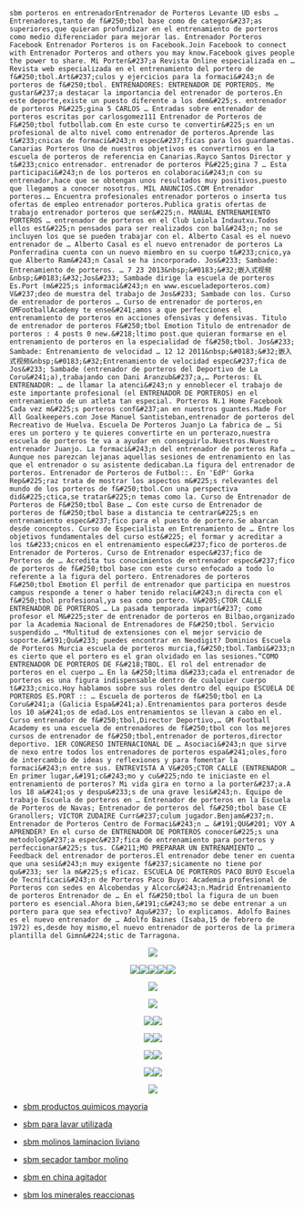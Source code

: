 
```
sbm porteros en entrenadorEntrenador de Porteros Levante UD esbs … Entrenadores,tanto de f&#250;tbol base como de categor&#237;as superiores,que quieran profundizar en el entrenamiento de porteros como medio diferenciador para mejorar las. Entrenador Porteros Facebook Entrenador Porteros is on Facebook.Join Facebook to connect with Entrenador Porteros and others you may know.Facebook gives people the power to share. Mi Porter&#237;a Revista Online especializada en … Revista web especializada en el entrenamiento del portero de f&#250;tbol.Art&#237;culos y ejercicios para la formaci&#243;n de porteros de f&#250;tbol. ENTRENADORES: ENTRENADOR DE PORTEROS. Me gustar&#237;a destacar la importancia del entrenador de porteros.En este deporte,existe un puesto diferente a los dem&#225;s. entrenador de porteros P&#225;gina 5 CARLOS … Entradas sobre entrenador de porteros escritas por carlosgomez111 Entrenador de Porteros de F&#250;tbol futbollab.com En este curso te convertir&#225;s en un profesional de alto nivel como entrenador de porteros.Aprende las t&#233;cnicas de formaci&#243;n espec&#237;ficas para los guardametas. Canarias Porteros Uno de nuestros objetivos es convertirnos en la escuela de porteros de referencia en Canarias.Rayco Santos Director y t&#233;cnico entrenador. entrenador de porteros P&#225;gina 7 … Esta participaci&#243;n de los porteros en colaboraci&#243;n con su entrenador,hace que se obtengan unos resultados muy positivos,puesto que llegamos a conocer nosotros. MIL ANUNCIOS.COM Entrenador porteros.… Encuentra profesionales entrenador porteros o inserta tus ofertas de empleo entrenador porteros.Publica gratis ofertas de trabajo entrenador porteros que ser&#225;n. MANUAL ENTRENAMIENTO PORTEROS … entrenador de porteros en el Club Loiola Indautxu.Todos ellos est&#225;n pensados para ser realizados con bal&#243;n; no se incluyen los que se pueden trabajar con el. Alberto Casal es el nuevo entrenador de … Alberto Casal es el nuevo entrenador de porteros La Ponferradina cuenta con un nuevo miembro en su cuerpo t&#233;cnico,ya que Alberto Ram&#243;n Casal se ha incorporado. Jos&#233; Sambade: Entrenamiento de porteros. … 7 23 2013&nbsp;&#0183;&#32;嵌入式视频&nbsp;&#0183;&#32;Jos&#233; Sambade dirige la escuela de porteros Es.Port (m&#225;s informaci&#243;n en www.escueladeporteros.com) V&#237;deo de muestra del trabajo de Jos&#233; Sambade con los. Curso de entrenador de porteros … Curso de entrenador de porteros,en GMFootballAcademy te ense&#241;amos a que perfecciones el entrenamiento de porteros en acciones ofensivas y defensivas. Titulo de entrenador de porteros F&#250;tbol Emotion Titulo de entrenador de porteros : 4 posts 0 new.&#218;ltimo post.que quieran formarse en el entrenamiento de porteros en la especialidad de f&#250;tbol. Jos&#233; Sambade: Entrenamiento de velocidad … 12 12 2011&nbsp;&#0183;&#32;嵌入式视频&nbsp;&#0183;&#32;Entrenamiento de velocidad espec&#237;fica de Jos&#233; Sambade (entrenador de porteros del Deportivo de La Coru&#241;a),trabajando con Dani Aranzub&#237;a,… Porteros: EL ENTRENADOR: … de llamar la atenci&#243;n y ennoblecer el trabajo de este importante profesional (el ENTRENADOR DE PORTEROS) en el entrenamiento de un atleta tan especial. Porteros N.1 Home Facebook Cada vez m&#225;s porteros conf&#237;an en nuestros guantes.Made For All Goalkeepers.con Jose Manuel Santisteban,entrenador de porteros del Recreativo de Huelva. Escuela De Porteros Juanjo La fabrica de … Si eres un portero y te quieres convertirte en un porterazo,nuestra escuela de porteros te va a ayudar en conseguirlo.Nuestros.Nuestro entrenador Juanjo. La formaci&#243;n del entrenador de porteros Rafa … Aunque nos parezcan lejanas aquellas sesiones de entrenamiento en las que el entrenador o su asistente dedicaban.La figura del entrenador de porteros. Entrenador de Porteros de Futbol::. En 'EdP' Gorka Rep&#225;raz trata de mostrar los aspectos m&#225;s relevantes del mundo de los porteros de f&#250;tbol.Con una perspectiva did&#225;ctica,se tratar&#225;n temas como la. Curso de Entrenador de Porteros de F&#250;tbol Base … Con este curso de Entrenador de porteros de f&#250;tbol base a distancia te centrar&#225;s en entrenamiento espec&#237;fico para el puesto de portero.Se abarcan desde conceptos. Curso de Especialista en Entrenamiento de … Entre los objetivos fundamentales del curso est&#225; el formar y acreditar a los t&#233;cnicos en el entrenamiento espec&#237;fico de porteros.de Entrenador de Porteros. Curso de Entrenador espec&#237;fico de Porteros de … Acredita tus conocimientos de entrenador espec&#237;fico de porteros de f&#250;tbol base con este curso enfocado a todo lo referente a la figura del portero. Entrenadores de porteros F&#250;tbol Emotion El perfil de entrenador que participa en nuestros campus responde a tener o haber tenido relaci&#243;n directa con el f&#250;tbol profesional,ya sea como portero. V&#205;CTOR CALLE ENTRENADOR DE PORTEROS … La pasada temporada impart&#237; como profesor el M&#225;ster de entrenador de porteros en Bilbao,organizado por la Academia Nacional de Entrenadores de F&#250;tbol. Servicio suspendido … *Multitud de extensiones con el mejor servicio de soporte.&#191;Qu&#233; puedes encontrar en Neodigit? Dominios Escuela de Porteros Murcia escuela de porteros murcia,f&#250;tbol.Tambi&#233;n es cierto que el portero es el gran olvidado en las sesiones.“COMO ENTRENADOR DE PORTEROS DE F&#218;TBOL. El rol del entrenador de porteros en el cuerpo … En la &#250;ltima d&#233;cada el entrenador de porteros es una figura indispensable dentro de cualquier cuerpo t&#233;cnico.Hoy hablamos sobre sus roles dentro del equipo ESCUELA DE PORTEROS ES.PORT :: … Escuela de porteros de f&#250;tbol en La Coru&#241;a (Galicia Espa&#241;a).Entrenamientos para porteros desde los 10 a&#241;os de edad.Los entrenamientos se llevan a cabo en el. Curso entrenador de f&#250;tbol,Director Deportivo,… GM Football Academy es una escuela de entrenadores de f&#250;tbol con los mejores cursos de entrenador de f&#250;tbol,entrenador de porteros,director deportivo. 1ER CONGRESO INTERNACIONAL DE … Asociaci&#243;n que sirve de nexo entre todos los entrenadores de porteros espa&#241;oles,foro de intercambio de ideas y reflexiones y para fomentar la formaci&#243;n entre sus. ENTREVISTA A V&#205;CTOR CALLE (ENTRENADOR … En primer lugar,&#191;c&#243;mo y cu&#225;ndo te iniciaste en el entrenamiento de porteros? Mi vida gira en torno a la porter&#237;a.A los 18 a&#241;os y despu&#233;s de una grave lesi&#243;n. Equipo de trabajo Escuela de porteros en … Entrenador de porteros en la Escuela de Porteros de Navas; Entrenador de porteros del f&#250;tbol base CE Granollers; VICTOR ZUDAIRE Curr&#237;culum jugador.Benjam&#237;n. Entrenador de Porteros Centro de Formaci&#243;n … &#191;QU&#201; VOY A APRENDER? En el curso de ENTRENADOR DE PORTEROS conocer&#225;s una metodolog&#237;a espec&#237;fica de entrenamiento para porteros y perfeccionar&#225;s tus. C&#211;MO PREPARAR UN ENTRENAMIENTO … Feedback del entrenador de porteros.El entrenador debe tener en cuenta que una sesi&#243;n muy exigente f&#237;sicamente no tiene por qu&#233; ser la m&#225;s eficaz. ESCUELA DE PORTEROS PACO BUYO Escuela de Tecnificaci&#243;n de Porteros Paco Buyo: Academia profesional de Porteros con sedes en Alcobendas y Alcorc&#243;n.Madrid Entrenamiento de porteros Entrenador de … En el f&#250;tbol la figura de un buen portero es esencial.Ahora bien,&#191;c&#243;mo se debe entrenar a un portero para que sea efectivo? Aqu&#237; lo explicamos. Adolfo Baines es el nuevo entrenador de … Adolfo Baines (Isaba,15 de febrero de 1972) es,desde hoy mismo,el nuevo entrenador de porteros de la primera plantilla del Gimn&#224;stic de Tarragona. 
```

<div align="center">

<a href="https://es-crusher.shibang-china.com/github&k=sbm+porteros+en+entrenador"><img src="https://static.shibang-china.com/es/crusher/logo.jpg"></a>

<a href="https://es-crusher.shibang-china.com/github&k=sbm+porteros+en+entrenador"><img src="https://static.shibang-china.com/es/crusher/index.jpg"></a><a href="https://es-crusher.shibang-china.com/material.htmlgithub&k=sbm+porteros+en+entrenador"><img src="https://static.shibang-china.com/es/crusher/material.jpg"></a><a href="https://es-crusher.shibang-china.com/application.htmlgithub&k=sbm+porteros+en+entrenador"><img src="https://static.shibang-china.com/es/crusher/application.jpg"></a><a href="https://es-crusher.shibang-china.com/aboutus.htmlgithub&k=sbm+porteros+en+entrenador"><img src="https://static.shibang-china.com/es/crusher/aboutus.jpg"></a><a href="https://es-crusher.shibang-china.com/contact.htmlgithub&k=sbm+porteros+en+entrenador"><img src="https://static.shibang-china.com/es/crusher/contact.jpg"></a>

<a href="https://es-crusher.shibang-china.com/github&k=sbm+porteros+en+entrenador"><img src="https://static.shibang-china.com/es/crusher/banner.jpg"></a>

<a href="https://swt.shibang-china.com/github&k=sbm+porteros+en+entrenador"><img src="https://static.shibang-china.com/es/crusher/text.jpg"></a>

<a href="https://swt.shibang-china.com/github&k=sbm+porteros+en+entrenador"><img src="https://static.shibang-china.com/es/crusher/chat.jpg"></a><a href="https://es-crusher.shibang-china.com/contact.htmlgithub&k=sbm+porteros+en+entrenador"><img src="https://static.shibang-china.com/es/crusher/message.jpg"></a>

<a href="https://es-crusher.shibang-china.com/products/pe.htmlgithub&k=sbm+porteros+en+entrenador"><img src="https://static.shibang-china.com/es/crusher/pe.jpg"></a><a href="https://es-crusher.shibang-china.com/products/pf.htmlgithub&k=sbm+porteros+en+entrenador"><img src="https://static.shibang-china.com/es/crusher/pf.jpg"></a>

<a href="https://es-crusher.shibang-china.com/products/hpt.htmlgithub&k=sbm+porteros+en+entrenador"><img src="https://static.shibang-china.com/es/crusher/hpt.jpg"></a><a href="https://es-crusher.shibang-china.com/products/vsi.htmlgithub&k=sbm+porteros+en+entrenador"><img src="https://static.shibang-china.com/es/crusher/vsi.jpg"></a>

<a href="https://es-crusher.shibang-china.com/products/klv.htmlgithub&k=sbm+porteros+en+entrenador"><img src="https://static.shibang-china.com/es/crusher/klv.jpg"></a><a href="https://es-crusher.shibang-china.com/products/portable.htmlgithub&k=sbm+porteros+en+entrenador"><img src="https://static.shibang-china.com/es/crusher/portable.jpg"></a>

<a href="https://swt.shibang-china.com/github&k=sbm+porteros+en+entrenador"><img src="https://static.shibang-china.com/es/crusher/case.jpg"></a>

</div>


* [sbm productos quimicos mayoria](sbm%20productos%20quimicos%20mayoria.md)

* [sbm para lavar utilizada](sbm%20para%20lavar%20utilizada.md)

* [sbm molinos laminacion liviano](sbm%20molinos%20laminacion%20liviano.md)

* [sbm secador tambor molino](sbm%20secador%20tambor%20molino.md)

* [sbm en china agitador](sbm%20en%20china%20agitador.md)

* [sbm los minerales reaccionas](sbm%20los%20minerales%20reaccionas.md)